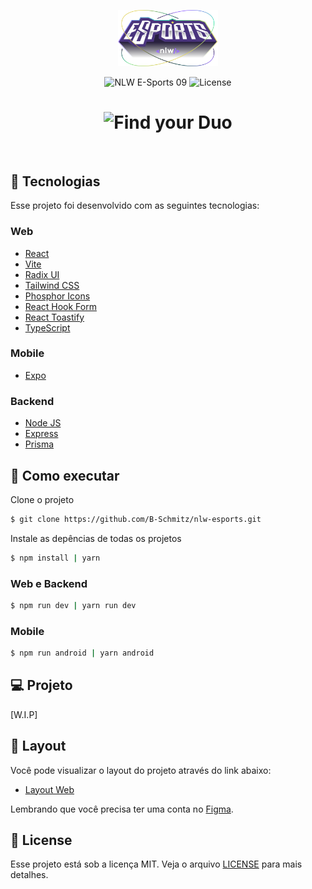 <p align="center">
  <img alt="Find your Duo" src=".github/logo.svg" width="160px">
</p>

<p align="center">
  <img src="https://img.shields.io/badge/NLW-09-blueviolet" alt="NLW E-Sports 09" />
  <img  src="https://img.shields.io/badge/license-MIT-blueviolet" alt="License">   
</p>

<h1 align="center">
    <img alt="Find your Duo" src=".github/cover.svg" />
</h1>

<br>

## 🧪 Tecnologias

Esse projeto foi desenvolvido com as seguintes tecnologias:

### Web
- [React](https://reactjs.org)
- [Vite](https://vitejs.dev/)
- [Radix UI](https://www.radix-ui.com/)
- [Tailwind CSS](https://tailwindcss.com/)
- [Phosphor Icons](https://phosphoricons.com/)
- [React Hook Form](https://react-hook-form.com/)
- [React Toastify](https://www.npmjs.com/package/react-toastify)
- [TypeScript](https://www.typescriptlang.org/)

### Mobile
- [Expo](https://expo.dev/)

### Backend
- [Node JS](https://nodejs.org/en/)
- [Express](https://expressjs.com/pt-br/)
- [Prisma](https://www.prisma.io/)

## 🚀 Como executar

Clone o projeto 

```bash
$ git clone https://github.com/B-Schmitz/nlw-esports.git
```

Instale as depências de todas os projetos

```bash
$ npm install | yarn
```

### Web e Backend

```bash
$ npm run dev | yarn run dev
```

### Mobile

```bash
$ npm run android | yarn android
```

## 💻 Projeto

[W.I.P]


## 🔖 Layout

Você pode visualizar o layout do projeto através do link abaixo:

- [Layout Web](https://www.figma.com/community/file/1150897317533332617) 

Lembrando que você precisa ter uma conta no [Figma](http://figma.com/).

## 📝 License

Esse projeto está sob a licença MIT. Veja o arquivo [LICENSE](LICENSE.md) para mais detalhes.

